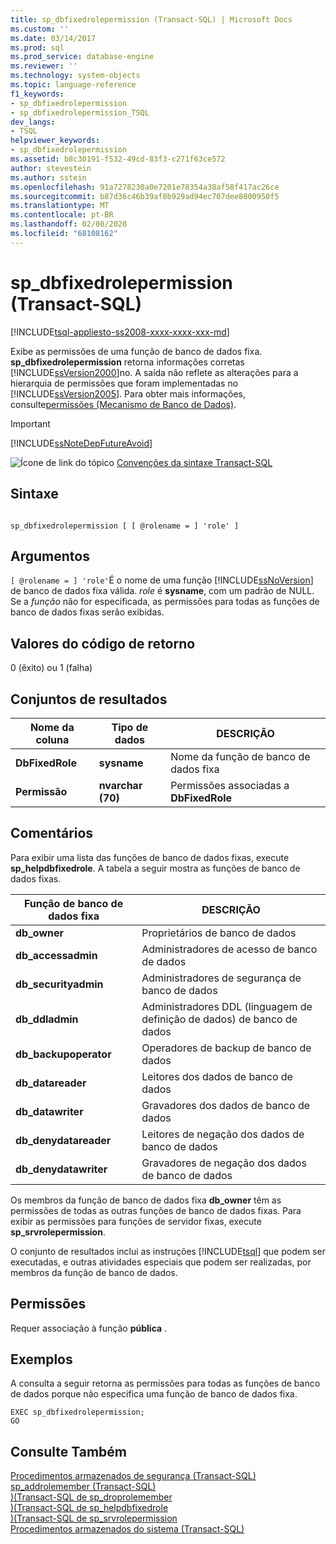 ```yaml
---
title: sp_dbfixedrolepermission (Transact-SQL) | Microsoft Docs
ms.custom: ''
ms.date: 03/14/2017
ms.prod: sql
ms.prod_service: database-engine
ms.reviewer: ''
ms.technology: system-objects
ms.topic: language-reference
f1_keywords:
- sp_dbfixedrolepermission
- sp_dbfixedrolepermission_TSQL
dev_langs:
- TSQL
helpviewer_keywords:
- sp_dbfixedrolepermission
ms.assetid: b8c30191-f532-49cd-83f3-c271f63ce572
author: stevestein
ms.author: sstein
ms.openlocfilehash: 91a7278230a0e7201e78354a38af58f417ac26ce
ms.sourcegitcommit: b87d36c46b39af8b929ad94ec707dee8800950f5
ms.translationtype: MT
ms.contentlocale: pt-BR
ms.lasthandoff: 02/08/2020
ms.locfileid: "68108162"
---
```

# <a name="sp_dbfixedrolepermission-transact-sql"></a>sp_dbfixedrolepermission (Transact-SQL)
[!INCLUDE[tsql-appliesto-ss2008-xxxx-xxxx-xxx-md](../../includes/tsql-appliesto-ss2008-xxxx-xxxx-xxx-md.md)]

  Exibe as permissões de uma função de banco de dados fixa. **sp_dbfixedrolepermission** retorna informações corretas [!INCLUDE[ssVersion2000](../../includes/ssversion2000-md.md)]no. A saída não reflete as alterações para a hierarquia de permissões que foram implementadas no [!INCLUDE[ssVersion2005](../../includes/ssversion2005-md.md)]. Para obter mais informações, consulte[permissões &#40;Mecanismo de Banco de Dados&#41;](../../relational-databases/security/permissions-database-engine.md).  
  
> [!IMPORTANT]  
>  [!INCLUDE[ssNoteDepFutureAvoid](../../includes/ssnotedepfutureavoid-md.md)]  
  
 ![Ícone de link do tópico](../../database-engine/configure-windows/media/topic-link.gif "Ícone de link do tópico") [Convenções da sintaxe Transact-SQL](../../t-sql/language-elements/transact-sql-syntax-conventions-transact-sql.md)  
  
## <a name="syntax"></a>Sintaxe  
  
```  
  
sp_dbfixedrolepermission [ [ @rolename = ] 'role' ]  
```  
  
## <a name="arguments"></a>Argumentos  
`[ @rolename = ] 'role'`É o nome de uma função [!INCLUDE[ssNoVersion](../../includes/ssnoversion-md.md)] de banco de dados fixa válida. *role* é **sysname**, com um padrão de NULL. Se a *função* não for especificada, as permissões para todas as funções de banco de dados fixas serão exibidas.  
  
## <a name="return-code-values"></a>Valores do código de retorno  
 0 (êxito) ou 1 (falha)  
  
## <a name="result-sets"></a>Conjuntos de resultados  
  
|Nome da coluna|Tipo de dados|DESCRIÇÃO|  
|-----------------|---------------|-----------------|  
|**DbFixedRole**|**sysname**|Nome da função de banco de dados fixa|  
|**Permissão**|**nvarchar (70)**|Permissões associadas a **DbFixedRole**|  
  
## <a name="remarks"></a>Comentários  
 Para exibir uma lista das funções de banco de dados fixas, execute **sp_helpdbfixedrole**. A tabela a seguir mostra as funções de banco de dados fixas.  
  
|Função de banco de dados fixa|DESCRIÇÃO|  
|-------------------------|-----------------|  
|**db_owner**|Proprietários de banco de dados|  
|**db_accessadmin**|Administradores de acesso de banco de dados|  
|**db_securityadmin**|Administradores de segurança de banco de dados|  
|**db_ddladmin**|Administradores DDL (linguagem de definição de dados) de banco de dados|  
|**db_backupoperator**|Operadores de backup de banco de dados|  
|**db_datareader**|Leitores dos dados de banco de dados|  
|**db_datawriter**|Gravadores dos dados de banco de dados|  
|**db_denydatareader**|Leitores de negação dos dados de banco de dados|  
|**db_denydatawriter**|Gravadores de negação dos dados de banco de dados|  
  
 Os membros da função de banco de dados fixa **db_owner** têm as permissões de todas as outras funções de banco de dados fixas. Para exibir as permissões para funções de servidor fixas, execute **sp_srvrolepermission**.  
  
 O conjunto de resultados inclui as instruções [!INCLUDE[tsql](../../includes/tsql-md.md)] que podem ser executadas, e outras atividades especiais que podem ser realizadas, por membros da função de banco de dados.  
  
## <a name="permissions"></a>Permissões  
 Requer associação à função **pública** .  
  
## <a name="examples"></a>Exemplos  
 A consulta a seguir retorna as permissões para todas as funções de banco de dados porque não especifica uma função de banco de dados fixa.  
  
```  
EXEC sp_dbfixedrolepermission;  
GO  
```  
  
## <a name="see-also"></a>Consulte Também  
 [Procedimentos armazenados de segurança &#40;Transact-SQL&#41;](../../relational-databases/system-stored-procedures/security-stored-procedures-transact-sql.md)   
 [sp_addrolemember &#40;Transact-SQL&#41;](../../relational-databases/system-stored-procedures/sp-addrolemember-transact-sql.md)   
 [&#41;&#40;Transact-SQL de sp_droprolemember](../../relational-databases/system-stored-procedures/sp-droprolemember-transact-sql.md)   
 [&#41;&#40;Transact-SQL de sp_helpdbfixedrole](../../relational-databases/system-stored-procedures/sp-helpdbfixedrole-transact-sql.md)   
 [&#41;&#40;Transact-SQL de sp_srvrolepermission](../../relational-databases/system-stored-procedures/sp-srvrolepermission-transact-sql.md)   
 [Procedimentos armazenados do sistema &#40;Transact-SQL&#41;](../../relational-databases/system-stored-procedures/system-stored-procedures-transact-sql.md)  
  
  
